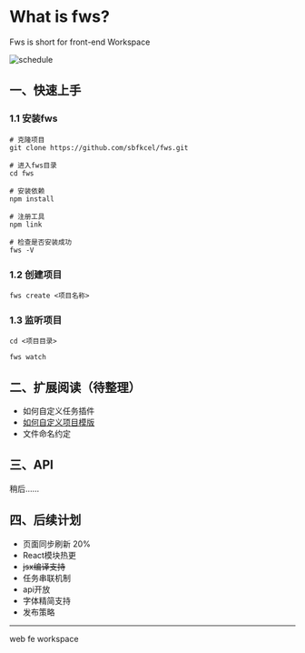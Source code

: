 # What is fws?

Fws is short for front-end Workspace

![schedule](https://img.shields.io/badge/schedule-20%25-brightgreen.svg)



## 一、快速上手

### 1.1 安装fws
```
# 克隆项目
git clone https://github.com/sbfkcel/fws.git

# 进入fws目录
cd fws

# 安装依赖
npm install

# 注册工具
npm link

# 检查是否安装成功
fws -V
```

### 1.2 创建项目
```
fws create <项目名称>
```

### 1.3 监听项目

```
cd <项目目录>

fws watch
```

## 二、扩展阅读（待整理）
- 如何自定义任务插件
- [如何自定义项目模版](https://github.com/sbfkcel/fws/blob/master/docs/%E9%A1%B9%E7%9B%AE%E6%A8%A1%E7%89%88%E5%AE%9A%E4%B9%89.md)
- 文件命名约定

## 三、API
稍后……

## 四、后续计划

- 页面同步刷新 20%
- React模块热更
- ~~jsx编译支持~~
- 任务串联机制
- api开放
- 字体精简支持
- 发布策略

---

web fe workspace